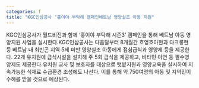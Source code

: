 ```yaml
---
categories: f
title: "KGC인삼공사 ‘홍이야 부탁해 캠페인베트남 영양실조 아동 지원"
---
```

KGC인삼공사가 월드비전과 함께 ‘홍이야 부탁해 시즌3’ 캠페인을 통해 베트남 아동 영양지원 사업을 실시한다.KGC인삼공사는 다음달부터 8개월간 흐엉흐아현과 다크롱현 등 베트남 내 최빈곤 지역 5세 미만 영양실조 아동에게 점심급식과 영양제 등을 제공한다. 22개 유치원에 급식시설을 설치해 주 5회 급식을 제공하고, 비타민·아연 등 필수영양제도 제공한다.유치원 교사 및 보호자를 대상으로 텃밭지원과 영양교육을 실시하여 지속가능한 식재료 수급환경 조성에도 나선다. 이를 통해 약 750여명의 아동 및 지역민이 수혜를 받을 것으로 예상된다.